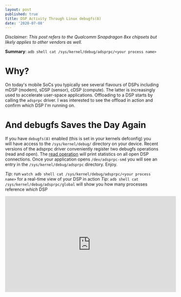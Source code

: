 ```yaml
---
layout: post
published: true
title: DSP Activity Through Linux debugfs(8)
date: '2020-07-08'
---
```

*Disclaimer: This post refers to the Qualcomm Snapdragon 8xx chipsets but likely applies to other vendors as well.*

**Summary**: `adb shell cat /sys/kernel/debug/adsprpc/<your process name>`

# Why?
On today's mobile SoCs you typically see several flavours of DSPs including mDSP (modem), sDSP (sensor), cDSP (compute). The latter is increasingly used to accelerate user-space applications. Offloading to a DSP starts by calling the `adsprpc` driver. I was interested to see the offload in action and confirm which DSP I'm running on.

# And debugfs Saves the Day Again
If you have `debugfs(8)` enabled (this is set in your kernels defconfig) you will have access to the `/sys/kernel/debug/` directory on your device. Recent versions of the adsprpc driver conveniently register two debugfs operations (read and open). The [read operation](https://github.com/realme-kernel-opensource/realme2pro_P-kernel-source/blob/f99e10e256055c9ac261ce3ee5c91d74f1e882b2/drivers/char/adsprpc.c#L2487) will print statistics on all open DSP connections. Once your application opens `/dev/adsprpc-smd` you will see an entry in the `/sys/kernel/debug/adsprpc` directory. Enjoy.

*Tip*: run `watch adb shell cat /sys/kernel/debug/adsprpc/<your process name>` for a real-time view of your DSP in action
*Tip*: `adb shell cat /sys/kernel/debug/adsprpc/global` will show you how many processes reference *which* DSP

<iframe width="560" height="315" src="https://www.youtube.com/embed/qQp5Im0_sWk" frameborder="0" allowfullscreen="1"></iframe>
